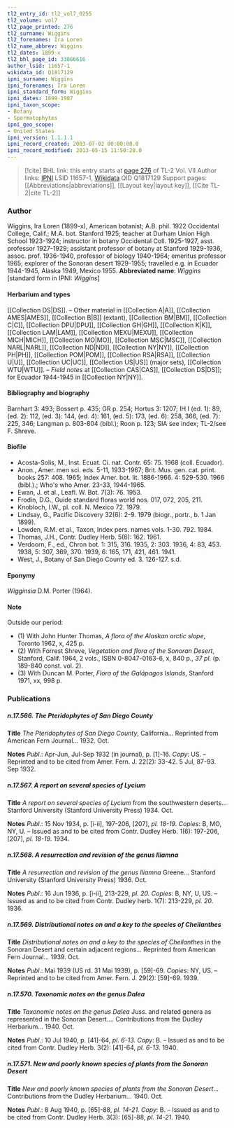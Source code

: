 ```yaml
---
tl2_entry_id: tl2_vol7_0255
tl2_volume: vol7
tl2_page_printed: 276
tl2_surname: Wiggins
tl2_forenames: Ira Loren
tl2_name_abbrev: Wiggins
tl2_dates: 1899-x
tl2_bhl_page_id: 33066616
author_lsid: 11657-1
wikidata_id: Q1817129
ipni_surname: Wiggins
ipni_forenames: Ira Loren
ipni_standard_form: Wiggins
ipni_dates: 1899-1987
ipni_taxon_scope: 
- Botany
- Spermatophytes
ipni_geo_scope: 
- United States
ipni_version: 1.1.1.1
ipni_record_created: 2003-07-02 00:00:00.0
ipni_record_modified: 2013-05-15 11:50:28.0
---
```


> [!cite] BHL link: this entry starts at [page 276](https://www.biodiversitylibrary.org/page/33066616) of TL-2 Vol. VII
> Author links: [IPNI](https://www.ipni.org/a/11657-1) LSID 11657-1, [Wikidata](https://www.wikidata.org/wiki/Q1817129) QID Q1817129
> Support pages: [[Abbreviations|abbreviations]], [[Layout key|layout key]], [[Cite TL-2|cite TL-2]]

### Author

Wiggins, Ira Loren (1899-x), American botanist; A.B. phil. 1922 Occidental College, Calif.; M.A. bot. Stanford 1925; teacher at Durham Union High School 1923-1924; instructor in botany Occidental Coll. 1925-1927, asst. professor 1927-1929; assistant professor of botany at Stanford 1929-1936, assoc. prof. 1936-1940, professor of biology 1940-1964; emeritus professor 1965; explorer of the Sonoran desert 1929-1955; travelled e.g. in Ecuador 1944-1945, Alaska 1949, Mexico 1955. 
**Abbreviated name**: *Wiggins* \[standard form in IPNI: *Wiggins*\]

#### Herbarium and types

[[Collection DS|DS]]. – Other material in [[Collection A|A]], [[Collection AMES|AMES]], [[Collection B|B]] (extant), [[Collection BM|BM]], [[Collection C|C]], [[Collection DPU|DPU]], [[Collection GH|GH]], [[Collection K|K]], [[Collection LAM|LAM]], [[Collection MEXU|MEXU]], [[Collection MICH|MICH]], [[Collection MO|MO]], [[Collection MSC|MSC]], [[Collection NARL|NARL]], [[Collection ND|ND]], [[Collection NY|NY]], [[Collection PH|PH]], [[Collection POM|POM]], [[Collection RSA|RSA]], [[Collection U|U]], [[Collection UC|UC]], [[Collection US|US]] (major sets), [[Collection WTU|WTU]]. – *Field notes* at [[Collection CAS|CAS]], [[Collection DS|DS]]; for Ecuador 1944-1945 in [[Collection NY|NY]].

#### Bibliography and biography

Barnhart 3: 493; Bossert p. 435; GR p. 254; Hortus 3: 1207; IH I (ed. 1): 89, (ed. 2): 112, (ed. 3): 144, (ed. 4): 161, (ed. 5): 173, (ed. 6): 258, 366, (ed. 7): 225, 346; Langman p. 803-804 (bibl.); Roon p. 123; SIA see index; TL-2/see F. Shreve.

#### Biofile

- Acosta-Solis, M., Inst. Ecuat. Ci. nat. Contr. 65: 75. 1968 (coll. Ecuador).
- Anon., Amer. men sci. eds. 5-11, 1933-1967; Brit. Mus. gen. cat. print. books 257: 408. 1965; Index Amer. bot. lit. 1886-1966. 4: 529-530. 1966 (bibl.).; Who's who Amer. 23-33, 1944-1965.
- Ewan, J. et al., Leafl. W. Bot. 7(3): 76. 1953.
- Frodin, D.G., Guide standard floras world nos. 017, 072, 205, 211.
- Knobloch, I.W., pl. coll. N. Mexico 72. 1979.
- Lindsay, G., Pacific Discovery 32(6): 2-9. 1979 (biogr., portr., b. 1 Jan 1899).
- Lowden, R.M. et al., Taxon, Index pers. names vols. 1-30. 792. 1984.
- Thomas, J.H., Contr. Dudley Herb. 5(6): 162. 1961.
- Verdoorn, F., ed., Chron bot. 1: 315, 316. 1935, 2: 303. 1936, 4: 83, 453. 1938, 5: 307, 369, 370. 1939, 6: 165, 171, 421, 461. 1941.
- West, J., Botany of San Diego County ed. 3. 126-127. s.d.

#### Eponymy

*Wigginsia* D.M. Porter (1964).

#### Note

Outside our period:
- (1) With John Hunter Thomas, *A flora of the Alaskan arctic slope*, Toronto 1962, x, 425 p.
- (2) With Forrest Shreve, *Vegetation and flora of the Sonoran Desert*, Stanford, Calif. 1964, 2 vols., ISBN 0-8047-0163-6, x, 840 p., *37 pl*. (p. 189-840 const. vol. 2).
- (3) With Duncan M. Porter, *Flora of the Galápagos Islands*, Stanford 1971, xx, 998 p.

### Publications

##### n.17.566. The Pteridophytes of San Diego County

**Title**
*The Pteridophytes of San Diego County*, California... Reprinted from American Fern Journal... 1932. Oct.

**Notes**
*Publ*.: Apr-Jun, Jul-Sep 1932 (in journal), p. \[1\]-16. *Copy*: US. – Reprinted and to be cited from Amer. Fern. J. 22(2): 33-42. 5 Jul, 87-93. Sep 1932.

##### n.17.567. A report on several species of Lycium

**Title**
*A report on several species of Lycium* from the southwestern deserts... Stanford University (Stanford University Press) 1934. Oct.

**Notes**
*Publ*.: 15 Nov 1934, p. \[i-ii\], 197-206, \[207\], *pl. 18-19. Copies*: B, MO, NY, U. – Issued as and to be cited from Contr. Dudley Herb. 1(6): 197-206, \[207\], *pl. 18-19*. 1934.

##### n.17.568. A resurrection and revision of the genus Iliamna

**Title**
*A resurrection and revision of the genus Iliamna* Greene... Stanford University (Stanford University Press) 1936. Oct.

**Notes**
*Publ*.: 16 Jun 1936, p. \[i-ii\], 213-229, *pl. 20. Copies*: B, NY, U, US. – Issued as and to be cited from Contr. Dudley herb. 1(7): 213-229, *pl. 20*. 1936.

##### n.17.569. Distributional notes on and a key to the species of Cheilanthes

**Title**
*Distributional notes on and a key to the species of Cheilanthes* in the Sonoran Desert and certain adjacent regions... Reprinted from American Fern Journal... 1939. Oct.

**Notes**
*Publ*.: Mai 1939 (US rd. 31 Mai 1939), p. \[59\]-69. *Copies*: NY, US. – Reprinted and to be cited from Amer. Fern. J. 29(2): \[59\]-69. 1939.

##### n.17.570. Taxonomic notes on the genus Dalea

**Title**
*Taxonomic notes on the genus Dalea* Juss. and related genera as represented in the Sonoran Desert.... Contributions from the Dudley Herbarium... 1940. Oct.

**Notes**
*Publ*.: 10 Jul 1940, p. \[41\]-64, *pl. 6-13. Copy*: B. – Issued as and to be cited from Contr. Dudley Herb. 3(2): \[41\]-64, *pl. 6-13*. 1940.

##### n.17.571. New and poorly known species of plants from the Sonoran Desert

**Title**
*New and poorly known species of plants from the Sonoran Desert*... Contributions from the Dudley Herbarium... 1940. Oct.

**Notes**
*Publ*.: 8 Aug 1940, p. \[65\]-88, *pl. 14-21. Copy*: B. – Issued as and to be cited from Contr. Dudley Herb. 3(3): \[65\]-88, *pl. 14-21*. 1940.

